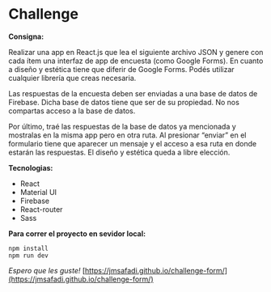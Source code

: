 # Challenge

**Consigna:**

Realizar una app en React.js que lea el siguiente archivo JSON y genere con cada ítem una interfaz de app de encuesta (como Google Forms).
En cuanto a diseño y estética tiene que diferir de Google Forms. Podés utilizar cualquier librería que creas necesaria.

Las respuestas de la encuesta deben ser enviadas a una base de datos de Firebase.
Dicha base de datos tiene que ser de su propiedad. No nos compartas acceso a la base de datos.

Por último, traé las respuestas de la base de datos ya mencionada y mostralas en la misma app pero en otra ruta. Al presionar “enviar” en el formulario tiene que aparecer un mensaje y el acceso a esa ruta en donde estarán las respuestas. El diseño y estética queda a libre elección.



**Tecnologias:**
* React
* Material UI
* Firebase
* React-router
* Sass

**Para correr el proyecto en sevidor local:**
```
npm install
npm run dev

```
*Espero que les guste!*
[https://jmsafadi.github.io/challenge-form/](https://jmsafadi.github.io/challenge-form/)
